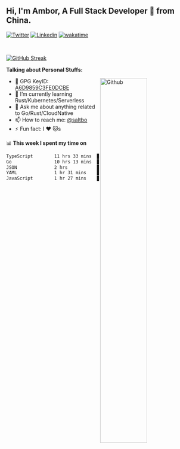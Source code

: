 ## Hi, I'm Ambor, A Full Stack Developer 🚀 from China.

[![Twitter](https://img.shields.io/badge/-saltbo-1ca0f1?style=flat&logo=twitter&logoColor=white)](https://twitter.com/rdsaltbo)
[![Linkedin](https://img.shields.io/badge/-saltbo-blue?style=flat&logo=Linkedin&logoColor=white)](https://www.linkedin.com/in/saltbo/)
[![wakatime](https://wakatime.com/badge/user/f82b1c77-faab-48cd-aef5-a12c0aff104b.svg)](https://wakatime.com/@f82b1c77-faab-48cd-aef5-a12c0aff104b)

&nbsp;  

[![GitHub Streak](http://github-readme-streak-stats.herokuapp.com?user=saltbo&hide_border=true&date_format=M%20j%5B%2C%20Y%5D)](https://git.io/streak-stats)

**Talking about Personal Stuffs:**
<!-- Any image aligned to the right. Beware the width  -->
<img width="50%" align="right" alt="Github" src="https://raw.githubusercontent.com/saltbo/saltbo/master/images/git-header.svg" />

- 🤘 GPG KeyID: [A6D9859C3FE0DCBE](https://saltbo.cn/pgp_keys.asc)
- 🌱 I’m currently learning Rust/Kubernetes/Serverless
- 💬 Ask me about anything related to Go/Rust/CloudNative
- 📫 How to reach me: [@saltbo](https://t.me/saltbo)
- ⚡ Fun fact: I :heart: :cat:s


📊 **This week I spent my time on**
<!--START_SECTION:waka-->

```txt
TypeScript        11 hrs 33 mins  ██████████░░░░░░░░░░░░░░░   39.71 %
Go                10 hrs 13 mins  ████████▓░░░░░░░░░░░░░░░░   35.09 %
JSON              2 hrs           █▓░░░░░░░░░░░░░░░░░░░░░░░   06.89 %
YAML              1 hr 31 mins    █▒░░░░░░░░░░░░░░░░░░░░░░░   05.26 %
JavaScript        1 hr 27 mins    █▒░░░░░░░░░░░░░░░░░░░░░░░   04.99 %
```

<!--END_SECTION:waka-->
